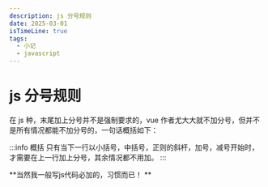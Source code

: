 ```yaml
---
description: js 分号规则
date: 2025-03-01
isTimeLine: true
tags:
  - 小记
  - javascript
---
```


# js 分号规则

在 js 种，末尾加上分号并不是强制要求的，vue 作者尤大大就不加分号，但并不是所有情况都能不加分号的，一句话概括如下：

:::info 概括
只有当下一行以小括号，中括号，正则的斜杆，加号，减号开始时，才需要在上一行加上分号，其余情况都不用加。
:::

**当然我一般写js代码必加的，习惯而已！ **
